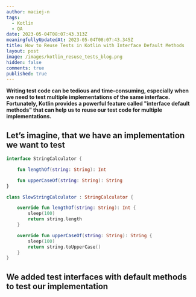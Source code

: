 ```yaml
---
author: maciej-n
tags:
  - Kotlin
  - QA
date: 2023-05-04T08:07:43.313Z
meaningfullyUpdatedAt: 2023-05-04T08:07:43.345Z
title: How to Reuse Tests in Kotlin with Interface Default Methods
layout: post
image: /images/kotlin_resuse_tests_blog.png
hidden: false
comments: true
published: true
---
```

**Writing test code can be tedious and time-consuming, especially when we need to test multiple implementations of the same interface. Fortunately, Kotlin provides a powerful feature called "interface default methods" that can help us to reuse our test code for multiple implementations.**

<InstagramEmbed url='https://www.instagram.com/p/CanUPIjAH3z/?igshid=YmMyMTA2M2Y=' />

## Let’s imagine, that we have an implementation we want to test

```kotlin
interface StringCalculator {

    fun lengthOf(string: String): Int

    fun upperCaseOf(string: String): String
}

class SlowStringCalculator : StringCalculator {

    override fun lengthOf(string: String): Int {
        sleep(100)
        return string.length
    }

    override fun upperCaseOf(string: String): String {
        sleep(100)
        return string.toUpperCase()
    }
}

```

## We added test interfaces with default methods to test our implementation